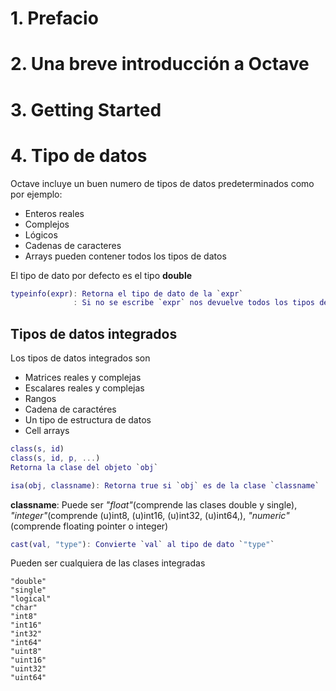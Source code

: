 # 1. Prefacio

# 2. Una breve introducción a Octave

# 3. Getting Started

# 4. Tipo de datos

Octave incluye un buen numero de tipos de datos predeterminados como por ejemplo:
* Enteros reales
* Complejos
* Lógicos
* Cadenas de caracteres
* Arrays pueden contener todos los tipos de datos

El tipo de dato por defecto es el tipo **double**

```m
typeinfo(expr): Retorna el tipo de dato de la `expr`
              : Si no se escribe `expr` nos devuelve todos los tipos de datos instalados actualmente(c++)
```

## Tipos de datos integrados

Los tipos de datos integrados son 
* Matrices reales y complejas
* Escalares reales y complejas
* Rangos
* Cadena de caractéres
* Un tipo de estructura de datos
* Cell arrays

```m
class(s, id)
class(s, id, p, ...)
Retorna la clase del objeto `obj`
```
```m
isa(obj, classname): Retorna true si `obj` es de la clase `classname`
```
**classname**: Puede ser *"float"*(comprende las clases double y single), *"integer"*(comprende (u)int8, (u)int16, (u)int32, (u)int64,), *"numeric"*(comprende floating pointer o integer)

```m
cast(val, "type"): Convierte `val` al tipo de dato `"type"`
```
Pueden ser cualquiera de las clases integradas
```
"double"
"single"
"logical"
"char"
"int8"
"int16"
"int32"
"int64"
"uint8"
"uint16"
"uint32"
"uint64"
```


